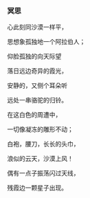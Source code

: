 ### 冥思

心此刻同沙漠一样平，

思想象孤独地一个阿拉伯人；

仰脸孤独的向天际望

落日远边奇异的霞光，

安静的，又侧个耳朵听

远处一串骆驼的归铃。

在这白色的周遭中，

一切像凝冻的雕形不动；

白袍，腰刀，长长的头巾，

浪似的云天，沙漠上风！

偶有一点子振荡闪过天线，

残霞边一颗星子出现。